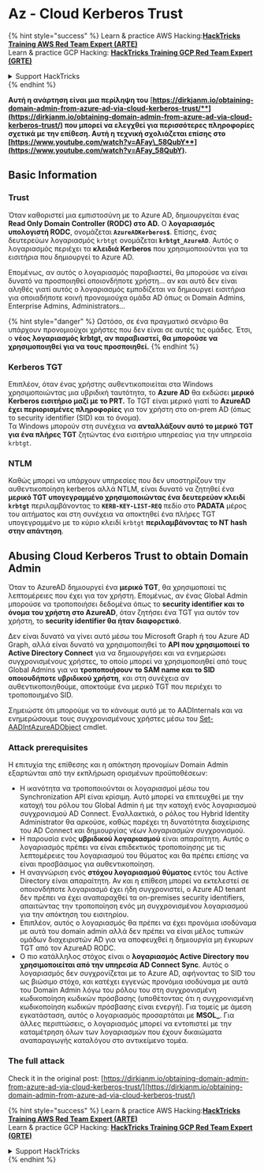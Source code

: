 # Az - Cloud Kerberos Trust

{% hint style="success" %}
Learn & practice AWS Hacking:<img src="../../../../.gitbook/assets/image (1) (1) (1).png" alt="" data-size="line">[**HackTricks Training AWS Red Team Expert (ARTE)**](https://training.hacktricks.xyz/courses/arte)<img src="../../../../.gitbook/assets/image (1) (1) (1).png" alt="" data-size="line">\
Learn & practice GCP Hacking: <img src="../../../../.gitbook/assets/image (2).png" alt="" data-size="line">[**HackTricks Training GCP Red Team Expert (GRTE)**<img src="../../../../.gitbook/assets/image (2).png" alt="" data-size="line">](https://training.hacktricks.xyz/courses/grte)

<details>

<summary>Support HackTricks</summary>

* Check the [**subscription plans**](https://github.com/sponsors/carlospolop)!
* **Join the** 💬 [**Discord group**](https://discord.gg/hRep4RUj7f) or the [**telegram group**](https://t.me/peass) or **follow** us on **Twitter** 🐦 [**@hacktricks\_live**](https://twitter.com/hacktricks_live)**.**
* **Share hacking tricks by submitting PRs to the** [**HackTricks**](https://github.com/carlospolop/hacktricks) and [**HackTricks Cloud**](https://github.com/carlospolop/hacktricks-cloud) github repos.

</details>
{% endhint %}

**Αυτή η ανάρτηση είναι μια περίληψη του** [**https://dirkjanm.io/obtaining-domain-admin-from-azure-ad-via-cloud-kerberos-trust/**](https://dirkjanm.io/obtaining-domain-admin-from-azure-ad-via-cloud-kerberos-trust/) **που μπορεί να ελεγχθεί για περισσότερες πληροφορίες σχετικά με την επίθεση. Αυτή η τεχνική σχολιάζεται επίσης στο** [**https://www.youtube.com/watch?v=AFay\_58QubY**](https://www.youtube.com/watch?v=AFay_58QubY)**.**

## Basic Information

### Trust

Όταν καθοριστεί μια εμπιστοσύνη με το Azure AD, δημιουργείται ένας **Read Only Domain Controller (RODC) στο AD.** Ο **λογαριασμός υπολογιστή RODC**, ονομάζεται **`AzureADKerberos$`**. Επίσης, ένας δευτερεύων λογαριασμός `krbtgt` ονομάζεται **`krbtgt_AzureAD`**. Αυτός ο λογαριασμός περιέχει τα **κλειδιά Kerberos** που χρησιμοποιούνται για τα εισιτήρια που δημιουργεί το Azure AD.

Επομένως, αν αυτός ο λογαριασμός παραβιαστεί, θα μπορούσε να είναι δυνατό να προσποιηθεί οποιονδήποτε χρήστη... αν και αυτό δεν είναι αληθές γιατί αυτός ο λογαριασμός εμποδίζεται να δημιουργεί εισιτήρια για οποιαδήποτε κοινή προνομιούχα ομάδα AD όπως οι Domain Admins, Enterprise Admins, Administrators...

{% hint style="danger" %}
Ωστόσο, σε ένα πραγματικό σενάριο θα υπάρχουν προνομιούχοι χρήστες που δεν είναι σε αυτές τις ομάδες. Έτσι, ο **νέος λογαριασμός krbtgt, αν παραβιαστεί, θα μπορούσε να χρησιμοποιηθεί για να τους προσποιηθεί.**
{% endhint %}

### Kerberos TGT

Επιπλέον, όταν ένας χρήστης αυθεντικοποιείται στα Windows χρησιμοποιώντας μια υβριδική ταυτότητα, το **Azure AD** θα εκδώσει **μερικό Kerberos εισιτήριο μαζί με το PRT.** Το TGT είναι μερικό γιατί το **AzureAD έχει περιορισμένες πληροφορίες** για τον χρήστη στο on-prem AD (όπως το security identifier (SID) και το όνομα).\
Τα Windows μπορούν στη συνέχεια να **ανταλλάξουν αυτό το μερικό TGT για ένα πλήρες TGT** ζητώντας ένα εισιτήριο υπηρεσίας για την υπηρεσία `krbtgt`.

### NTLM

Καθώς μπορεί να υπάρχουν υπηρεσίες που δεν υποστηρίζουν την αυθεντικοποίηση kerberos αλλά NTLM, είναι δυνατό να ζητηθεί ένα **μερικό TGT υπογεγραμμένο χρησιμοποιώντας ένα δευτερεύον κλειδί `krbtgt`** περιλαμβάνοντας το **`KERB-KEY-LIST-REQ`** πεδίο στο **PADATA** μέρος του αιτήματος και στη συνέχεια να αποκτηθεί ένα πλήρες TGT υπογεγραμμένο με το κύριο κλειδί `krbtgt` **περιλαμβάνοντας το NT hash στην απάντηση**.

## Abusing Cloud Kerberos Trust to obtain Domain Admin <a href="#abusing-cloud-kerberos-trust-to-obtain-domain-admin" id="abusing-cloud-kerberos-trust-to-obtain-domain-admin"></a>

Όταν το AzureAD δημιουργεί ένα **μερικό TGT**, θα χρησιμοποιεί τις λεπτομέρειες που έχει για τον χρήστη. Επομένως, αν ένας Global Admin μπορούσε να τροποποιήσει δεδομένα όπως το **security identifier και το όνομα του χρήστη στο AzureAD**, όταν ζητήσει ένα TGT για αυτόν τον χρήστη, το **security identifier θα ήταν διαφορετικό**.

Δεν είναι δυνατό να γίνει αυτό μέσω του Microsoft Graph ή του Azure AD Graph, αλλά είναι δυνατό να χρησιμοποιηθεί το **API που χρησιμοποιεί το Active Directory Connect** για να δημιουργήσει και να ενημερώσει συγχρονισμένους χρήστες, το οποίο μπορεί να χρησιμοποιηθεί από τους Global Admins για να **τροποποιήσουν το SAM name και το SID οποιουδήποτε υβριδικού χρήστη**, και στη συνέχεια αν αυθεντικοποιηθούμε, αποκτούμε ένα μερικό TGT που περιέχει το τροποποιημένο SID.

Σημειώστε ότι μπορούμε να το κάνουμε αυτό με το AADInternals και να ενημερώσουμε τους συγχρονισμένους χρήστες μέσω του [Set-AADIntAzureADObject](https://aadinternals.com/aadinternals/#set-aadintazureadobject-a) cmdlet.

### Attack prerequisites <a href="#attack-prerequisites" id="attack-prerequisites"></a>

Η επιτυχία της επίθεσης και η απόκτηση προνομίων Domain Admin εξαρτώνται από την εκπλήρωση ορισμένων προϋποθέσεων:

* Η ικανότητα να τροποποιούνται οι λογαριασμοί μέσω του Synchronization API είναι κρίσιμη. Αυτό μπορεί να επιτευχθεί με την κατοχή του ρόλου του Global Admin ή με την κατοχή ενός λογαριασμού συγχρονισμού AD Connect. Εναλλακτικά, ο ρόλος του Hybrid Identity Administrator θα αρκούσε, καθώς παρέχει τη δυνατότητα διαχείρισης του AD Connect και δημιουργίας νέων λογαριασμών συγχρονισμού.
* Η παρουσία ενός **υβριδικού λογαριασμού** είναι απαραίτητη. Αυτός ο λογαριασμός πρέπει να είναι επιδεκτικός τροποποίησης με τις λεπτομέρειες του λογαριασμού του θύματος και θα πρέπει επίσης να είναι προσβάσιμος για αυθεντικοποίηση.
* Η αναγνώριση ενός **στόχου λογαριασμού θύματος** εντός του Active Directory είναι απαραίτητη. Αν και η επίθεση μπορεί να εκτελεστεί σε οποιονδήποτε λογαριασμό έχει ήδη συγχρονιστεί, ο Azure AD tenant δεν πρέπει να έχει αναπαραχθεί τα on-premises security identifiers, απαιτώντας την τροποποίηση ενός μη συγχρονισμένου λογαριασμού για την απόκτηση του εισιτηρίου.
* Επιπλέον, αυτός ο λογαριασμός θα πρέπει να έχει προνόμια ισοδύναμα με αυτά του domain admin αλλά δεν πρέπει να είναι μέλος τυπικών ομάδων διαχειριστών AD για να αποφευχθεί η δημιουργία μη έγκυρων TGT από τον AzureAD RODC.
* Ο πιο κατάλληλος στόχος είναι ο **λογαριασμός Active Directory που χρησιμοποιείται από την υπηρεσία AD Connect Sync**. Αυτός ο λογαριασμός δεν συγχρονίζεται με το Azure AD, αφήνοντας το SID του ως βιώσιμο στόχο, και κατέχει εγγενώς προνόμια ισοδύναμα με αυτά του Domain Admin λόγω του ρόλου του στη συγχρονισμένη κωδικοποίηση κωδικών πρόσβασης (υποθέτοντας ότι η συγχρονισμένη κωδικοποίηση κωδικών πρόσβασης είναι ενεργή). Για τομείς με άμεση εγκατάσταση, αυτός ο λογαριασμός προσαρτάται με **MSOL\_**. Για άλλες περιπτώσεις, ο λογαριασμός μπορεί να εντοπιστεί με την καταμέτρηση όλων των λογαριασμών που έχουν δικαιώματα αναπαραγωγής καταλόγου στο αντικείμενο τομέα.

### The full attack <a href="#the-full-attack" id="the-full-attack"></a>

Check it in the original post: [https://dirkjanm.io/obtaining-domain-admin-from-azure-ad-via-cloud-kerberos-trust/](https://dirkjanm.io/obtaining-domain-admin-from-azure-ad-via-cloud-kerberos-trust/)

{% hint style="success" %}
Learn & practice AWS Hacking:<img src="../../../../.gitbook/assets/image (1) (1) (1).png" alt="" data-size="line">[**HackTricks Training AWS Red Team Expert (ARTE)**](https://training.hacktricks.xyz/courses/arte)<img src="../../../../.gitbook/assets/image (1) (1) (1).png" alt="" data-size="line">\
Learn & practice GCP Hacking: <img src="../../../../.gitbook/assets/image (2).png" alt="" data-size="line">[**HackTricks Training GCP Red Team Expert (GRTE)**<img src="../../../../.gitbook/assets/image (2).png" alt="" data-size="line">](https://training.hacktricks.xyz/courses/grte)

<details>

<summary>Support HackTricks</summary>

* Check the [**subscription plans**](https://github.com/sponsors/carlospolop)!
* **Join the** 💬 [**Discord group**](https://discord.gg/hRep4RUj7f) or the [**telegram group**](https://t.me/peass) or **follow** us on **Twitter** 🐦 [**@hacktricks\_live**](https://twitter.com/hacktricks_live)**.**
* **Share hacking tricks by submitting PRs to the** [**HackTricks**](https://github.com/carlospolop/hacktricks) and [**HackTricks Cloud**](https://github.com/carlospolop/hacktricks-cloud) github repos.

</details>
{% endhint %}
